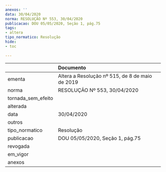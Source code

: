 ```yaml
---
anexos: ''
data: 30/04/2020
norma: RESOLUÇÃO Nº 553, 30/04/2020
publicacao: DOU 05/05/2020, Seção 1, pág.75
tags:
- altera
tipo_normatico: Resolução
hide: 
- toc 
 
---
```


|                    | Documento                                       |
|:-------------------|:------------------------------------------------|
| ementa             | Altera a Resolução nº 515, de 8 de maio de 2019 |
| norma              | RESOLUÇÃO Nº 553, 30/04/2020                    |
| tornada_sem_efeito |                                                 |
| alterada           |                                                 |
| data               | 30/04/2020                                      |
| outros             |                                                 |
| tipo_normatico     | Resolução                                       |
| publicacao         | DOU 05/05/2020, Seção 1, pág.75                 |
| revogada           |                                                 |
| em_vigor           |                                                 |
| anexos             |                                                 |